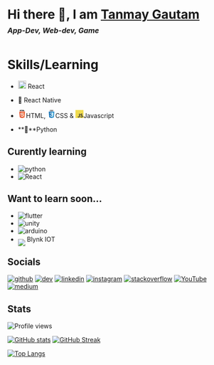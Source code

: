 # Hi there 👋, I am [Tanmay Gautam](https://github.com/Tanmay-Gautam) <br> <sub><sup><small> **_App-Dev, Web-dev, Game_** </sub></sup></small>

# Skills/Learning

- <img height="18" width="18" style="fill: #FFFFFF;" src="https://reactjs.org/favicon.ico" /> React

- **📱** React Native

- <img height="18" width="18" style="fill:'#00ff00;" src="https://raw.githubusercontent.com/github/explore/80688e429a7d4ef2fca1e82350fe8e3517d3494d/topics/html/html.png" />HTML, <img height="18" width="18" style="fill:'#00ff00;" src="https://raw.githubusercontent.com/github/explore/80688e429a7d4ef2fca1e82350fe8e3517d3494d/topics/css/css.png" />CSS & <img height="18" width="18" style="fill:'#00ff00;" src="https://raw.githubusercontent.com/github/explore/80688e429a7d4ef2fca1e82350fe8e3517d3494d/topics/javascript/javascript.png" />Javascript

- **🐍**Python

## Curently learning

- ![python](https://img.shields.io/badge/python%20-%2314354C.svg?&style=for-the-badge&logo=python&logoColor=white "Python")
- ![React](https://img.shields.io/badge/react%20-%231572B6.svg?&style=for-the-badge&logo=react&logoColor=white "React")

## Want to learn soon...

<!--* <img height="20" width="20" src="https://unpkg.com/simple-icons@v4/icons/svelte.svg" /> Svelte-->

- ![flutter](https://img.shields.io/badge/Flutter-0078D6?style=for-the-badge&logo=flutter&logoColor=white "Flutter")
- ![unity](https://img.shields.io/badge/unity%20-%23000000.svg?&style=for-the-badge&logo=unity&logoColor=white "Unity")
- ![arduino](https://img.shields.io/badge/arduino%20-%231572B6.svg?&style=for-the-badge&logo=arduino&logoColor=white "Arduino")
- <img src="https://blr1.blynk.cloud/favicon.ico" style="position:relative;top: 10px;"> Blynk IOT

## Socials

[<img src='https://cdn.jsdelivr.net/npm/simple-icons@3.0.1/icons/github.svg' alt='github' height='40'>](https://github.com/https://github.com/Tanmay-Gautam)
[<img src='https://cdn.jsdelivr.net/npm/simple-icons@3.0.1/icons/dev-dot-to.svg' alt='dev' height='40'>](https://dev.to/tanmaygautam)
[<img src='https://cdn.jsdelivr.net/npm/simple-icons@3.0.1/icons/linkedin.svg' alt='linkedin' height='40'>](https://www.linkedin.com/in/tanmay-gautam-421459206//)
[<img src='https://cdn.jsdelivr.net/npm/simple-icons@3.0.1/icons/instagram.svg' alt='instagram' height='40'>](https://www.instagram.com/_tanmaygautam/)
[<img src='https://cdn.jsdelivr.net/npm/simple-icons@3.0.1/icons/stackoverflow.svg' alt='stackoverflow' height='40'>](https://stackoverflow.com/users/16514457/tanmaygautam)
[<img src='https://cdn.jsdelivr.net/npm/simple-icons@3.0.1/icons/youtube.svg' alt='YouTube' height='40'>](https://www.youtube.com/channel/UCBOS3fBFF1daTy_JFvcU68g) 
[<img src='https://cdn.jsdelivr.net/npm/simple-icons@3.0.1/icons/medium.svg' alt='medium' height='40'>](https://medium.com/@tanmaygautam146)

## Stats

![Profile views](https://gpvc.arturio.dev/Tanmay-Gautam)

[![GitHub stats](https://github-readme-stats.vercel.app/api?username=Tanmay-Gautam&show_icons=true&theme=ayu-mirage&hide_border=true)](https://github.com/Tanmay-Gautam)
[![GitHub Streak](http://github-readme-streak-stats.herokuapp.com?user=Tanmay-Gautam&theme=ayu-mirage&hide_border=true&)](https://github.com/Tanmay-Gautam)

[![Top Langs](https://github-readme-stats.vercel.app/api/top-langs/?username=Tanmay-Gautam&langs_count=10&layout=compact&theme=ayu-mirage&hide_border=true)](https://github.com/anuraghazra/github-readme-stats)
